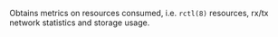 Obtains metrics on resources consumed, i.e. `rctl(8)` resources, rx/tx network statistics and storage usage.

